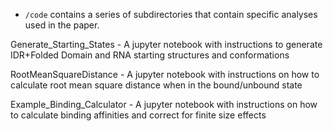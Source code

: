 * `/code` contains a series of subdirectories that contain specific analyses used in the paper.

Generate_Starting_States - A jupyter notebook with instructions to generate IDR+Folded Domain and RNA starting structures and conformations

RootMeanSquareDistance - A jupyter notebook with instructions on how to calculate root mean square distance when in the bound/unbound state

Example_Binding_Calculator - A jupyter notebook with instructions on how to calculate binding affinities and correct for finite size effects
